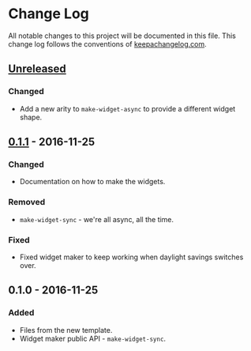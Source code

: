 # Change Log
All notable changes to this project will be documented in this file. This change log follows the conventions of [keepachangelog.com](http://keepachangelog.com/).

## [Unreleased]
### Changed
- Add a new arity to `make-widget-async` to provide a different widget shape.

## [0.1.1] - 2016-11-25
### Changed
- Documentation on how to make the widgets.

### Removed
- `make-widget-sync` - we're all async, all the time.

### Fixed
- Fixed widget maker to keep working when daylight savings switches over.

## 0.1.0 - 2016-11-25
### Added
- Files from the new template.
- Widget maker public API - `make-widget-sync`.

[Unreleased]: https://github.com/your-name/chp3/compare/0.1.1...HEAD
[0.1.1]: https://github.com/your-name/chp3/compare/0.1.0...0.1.1
